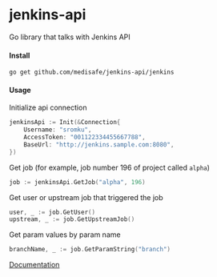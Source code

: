 # jenkins-api
Go library that talks with Jenkins API

#### Install

`go get github.com/medisafe/jenkins-api/jenkins`

#### Usage 

Initialize api connection
``` Go
jenkinsApi := Init(&Connection{
	Username: "sromku",
	AccessToken: "001122334455667788",
	BaseUrl: "http://jenkins.sample.com:8080",
})
```

Get job (for example, job number 196 of project called `alpha`)
``` Go
job := jenkinsApi.GetJob("alpha", 196)
```

Get user or upstream job that triggered the job
``` Go
user, _ := job.GetUser()
upstream, _ := job.GetUpstreamJob()
```

Get param values by param name
``` Go
branchName, _ := job.GetParamString("branch")
```

[Documentation](https://godoc.org/github.com/medisafe/jenkins-api/jenkins)